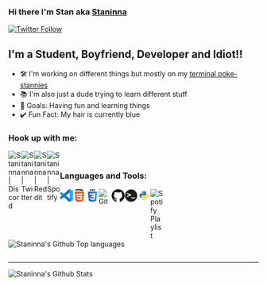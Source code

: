 ### Hi there I'm Stan aka [Staninna](https://www.youtube.com/watch?v=dQw4w9WgXcQ)

[![Twitter Follow](https://img.shields.io/twitter/follow/Staninna_?color=1DA1F2&logo=twitter&style=for-the-badge)](https://twitter.com/intent/follow?original_referer=https%3A%2F%2Fgithub.com%2FStaninna&screen_name=Staninna_)

## I'm a Student, Boyfriend, Developer and Idiot!!

- 🛠️ I'm working on different things but mostly on my [terminal poke-stannies](https://github.com/Staninna/Poke-Stannies)
- 📚 I'm also just a dude trying to learn different stuff
- 🥅 Goals: Having fun and learning things
- ✔️ Fun Fact: My hair is currently blue

### Hook up with me:

[<img align="left" alt="Staninna | Discord" width="26px" src="https://cdn.jsdelivr.net/npm/simple-icons@v3/icons/discord.svg" />](https://discord.com/channels/@me/535483800122032128)
[<img align="left" alt="Staninna | Twitter" width="26px" src="https://cdn.jsdelivr.net/npm/simple-icons@v3/icons/twitter.svg" />](https://twitter.com/Staninna_)
[<img align="left" alt="Staninna | Reddit" width="26px" src="https://cdn.jsdelivr.net/npm/simple-icons@v3/icons/reddit.svg" />](https://www.reddit.com/user/Staninna)
[<img align="left" alt="Staninna | Spotify" width="26px" src="https://cdn.jsdelivr.net/npm/simple-icons@v3/icons/spotify.svg" />](https://open.spotify.com/user/vjyh8y2mox894jysp0tnxbmus)

<br>

### Languages and Tools:

<img align="left" alt="Visual Studio Code" width="26px" src="https://raw.githubusercontent.com/github/explore/80688e429a7d4ef2fca1e82350fe8e3517d3494d/topics/visual-studio-code/visual-studio-code.png"/>
<img align="left" alt="HTML5" width="26px" src="https://raw.githubusercontent.com/github/explore/80688e429a7d4ef2fca1e82350fe8e3517d3494d/topics/html/html.png"/>
<img align="left" alt="CSS3" width="26px" src="https://raw.githubusercontent.com/github/explore/80688e429a7d4ef2fca1e82350fe8e3517d3494d/topics/css/css.png"/>
<img align="left" alt="Git" width="26px" src="https://upload.wikimedia.org/wikipedia/commons/thumb/3/3f/Git_icon.svg/1200px-Git_icon.svg.png"/>
<img align="left" alt="GitHub" width="26px" src="https://raw.githubusercontent.com/github/explore/78df643247d429f6cc873026c0622819ad797942/topics/github/github.png"/>
<img align="left" alt="Terminal" width="26px" src="https://raw.githubusercontent.com/github/explore/80688e429a7d4ef2fca1e82350fe8e3517d3494d/topics/terminal/terminal.png"/>
<img align="left" alt="Python" width="26px" src="https://raw.githubusercontent.com/github/explore/80688e429a7d4ef2fca1e82350fe8e3517d3494d/topics/python/python.png">
<img align="left" alt="Spotify Playlist" width="26px" src="https://upload.wikimedia.org/wikipedia/commons/thumb/1/19/Spotify_logo_without_text.svg/768px-Spotify_logo_without_text.svg.png">

<br><br>

<img align="left" style="width=100px" alt="Staninna's Github Top languages" src="https://github-readme-stats.vercel.app/api/top-langs/?username=Staninna&show_icon=true&hide_border=true&theme=dark&langs_count=8&layout=compact">

<br><br><br><br><br>

---

<img align="left" style="width=100px" alt="Staninna's Github Stats" src="https://github-readme-stats.vercel.app/api?username=Staninna&show_icon=true&hide_border=true&theme=dark">
